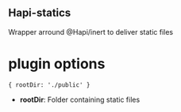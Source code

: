 ## Hapi-statics

Wrapper arround @Hapi/inert to deliver static files

# plugin options

``` { rootDir: './public' } ```

- **rootDir**: Folder containing static files
